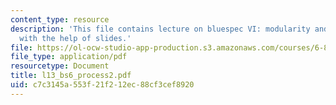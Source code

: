 ```yaml
---
content_type: resource
description: 'This file contains lecture on bluespec VI: modularity and performance
  with the help of slides.'
file: https://ol-ocw-studio-app-production.s3.amazonaws.com/courses/6-884-complex-digital-systems-spring-2005/c7c3145a553f21f212ec88cf3cef8920_l13_bs6_process2.pdf
file_type: application/pdf
resourcetype: Document
title: l13_bs6_process2.pdf
uid: c7c3145a-553f-21f2-12ec-88cf3cef8920
---
```


